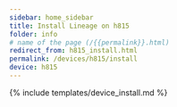 ```yaml
---
sidebar: home_sidebar
title: Install Lineage on h815
folder: info
# name of the page (/{{permalink}}.html)
redirect_from: h815_install.html
permalink: /devices/h815/install
device: h815
---
```

{% include templates/device_install.md %}
